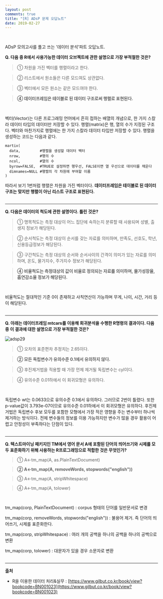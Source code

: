 ```yaml
---
layout: post
comments: true
title: "[R] ADsP 문제 오답노트"
date: 2019-02-27
--- 
```

<br/>

ADsP 모의고사를 풀고 쓰는 '데이터 분석'파트 오답노트. 
<br/>

**Q. 다음 중 R에서 사용가능한 데이터 오브젝트에 관한 설명으로 가장 부적절한 것은?**

> ① 차원을 가진 벡터를 행렬이라고 한다.
  
> ② 리스트에서 원소들은 다른 모드여도 상관없다. 
  
> ③ 벡터에서 모든 원소는 같은 모드여야 한다.
  
> **④ 데이터프레임은 테이블로 된 데이터 구조로써 행렬로 표현된다.** 
<br/>

벡터(Vector)는 다른 프로그래밍 언어에서 흔히 접하는 배열의 개념으로, 한 가지 스칼라 데이터 타입의 데이터만 저장할 수 있다. 
행렬(matrix)은 행, 열의 수가 지정된 구조다. 벡터와 마찬가지로 행렬에는 한 가지 스칼라 데이터 타입만 저장할 수 있다. 
행렬을 생성하는 코드는 다음과 같다. 

```
martix(
  data,         #행렬을 생성할 데이터 벡터
  nrow,         #행의 수
  ncol,         #열의 수
  byrow=FALSE,  #TRUE로 설정하면 행우선, FALSE이면 열 우선으로 데이터를 채운다
  dimnames=NULL #행렬의 각 차원에 부여할 이름
)
```
따라서 보기 1번처럼 행렬은 차원을 가진 벡터이다. **데이터프레임은 테이블로 된 데이터 구조는 맞지만 행렬이 아닌 리스트 구조로 표현된다.**
<br/><br/>

<hr/>

**Q. 다음은 데이터의 척도에 관한 설명이다. 틀린 것은?**
> ① 명목척도는 측정 대상이 어느 집단에 속하는지 분류할 때 사용되며 성별, 출생지 정보가 해당된다. 

> ② 순서척도는 측정 대상이 순서를 갖는 자료를 의미하며, 만족도, 선호도, 학년, 신용등급정보가 해당된다. 

> ③ 구간척도는 측정 대상의 순서와 순서사이의 간격이 의미가 있는 자료를 의미하며, 온도, 물가지수, 주가지수 정보가 해당된다. 

> **④ 비율척도는 측정대상의 값이 비율로 정의되는 자료를 의미하며, 물가성장율, 흡연감소율 정보가 해당된다.** 
<br/>

비율척도는 절대적인 기준 0이 존재하고 사칙연산이 가능하며 무게, 나이, 시간, 거리 등이 해당된다.
<br/><br/>

<hr/>

**Q. 아래는 데이터프레임 mtcars를 이용해 회귀분석을 수행한 R명령의 결과이다. 다음 중 이 결과에 대한 설명으로 가장 부적절한 것은?** 

![adsp29](https://user-images.githubusercontent.com/29648470/53462119-0d9e0800-3a86-11e9-89d3-7db002268f36.PNG) 

> ① 오차의 표준편차 추정치는 2.65이다. 
  
> **② 모든 독립변수가 유의수준 0.1에서 유의하지 않다.** 
  
> ③ 후진제거법을 적용할 때 가장 먼제 제거될 독립변수는 cyl이다. 
  
> ④ 유의수준 0.01하에서 이 회귀모형은 유의하다. 
<br/>

독립변수 wt는 0.0633으로 유의수준 0.1에서 유의하다. 그러므로 2번이 틀렸다. 또한 p-value값이 3.793e-07이므로 유의수준 0.01하에서 이 회귀모형은 유의하다. 
후진제거법은 독립변수 후보 모두를 포함한 모형에서 가장 적은 영향을 주는 변수부터 하나씩 제거하는 방식이다. 전체 변수들의 정보를 이용 가능하지만
변수가 많을 경우 활용이 어렵고 안정성이 부족하다는 단점이 있다. 
<br/><br/>

<hr/>

**Q. 텍스트마이닝 패키지인 TM에서 영어 문서 A에 포함된 단어의 띄어쓰기와 시제를 모두 표준화하기 위해 사용하는 R프로그래밍으로 적합한 것은 무엇인가?**

> ① A<-tm_map(A, as.PlainTextDocument) 
  
> **② A<-tm_map(A, removeWords, stopwords("english"))** 
  
> ③ A<-tm_map(A, stripWhitespace) 
  
> ④ A<-tm_map(A, tolower) 
<br/>

tm_map(corp, PlainTextDocument) : corpus 형태의 단어를 일반문서로 변경 
  
tm_map(corp, removeWords, stopwords("english")) : 불용어 제거. 즉 단어의 띄어쓰기, 시제를 표준화한다. 
  
tm_map(corp, stripWhitespace) : 여러 개의 공백을 하나의 공백을 하나의 공백으로 변환 
  
tm_map(corp, tolower) : 대문자가 있을 경우 소문자로 변환 
<br/><br/>

<hr/>


<strong>출처</strong>

* R을 이용한 데이터 처리&실무 : [https://www.gilbut.co.kr/book/view?bookcode=BN001023](https://www.gilbut.co.kr/book/view?bookcode=BN001023)
<br/><br/>







